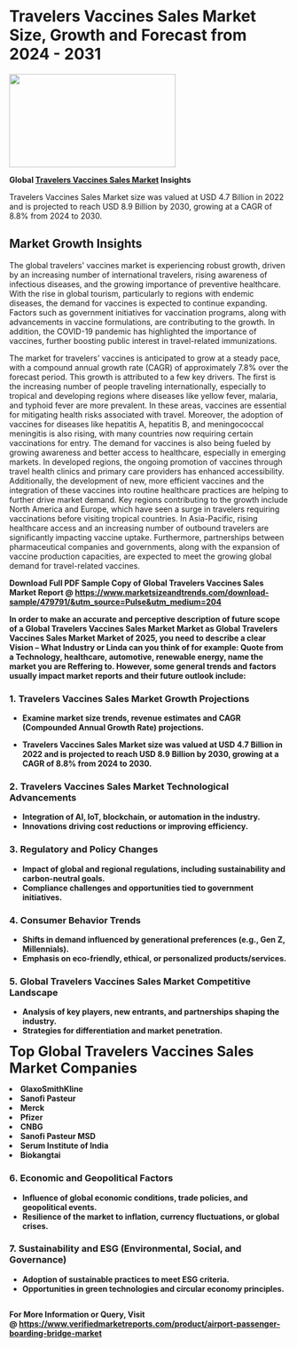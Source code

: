 <H1>Travelers Vaccines Sales Market Size, Growth and Forecast from 2024 - 2031</H1><img class="aligncenter size-medium wp-image-584254" src="https://thirdeyenews.in/wp-content/uploads/2024/09/Global-Market-Research-300x168.jpeg" alt="" width="300" height="168" /><p><strong>Global&nbsp;<a href="https://www.marketsizeandtrends.com/download-sample/479791/&amp;utm_source=Pulse&amp;utm_medium=204">Travelers Vaccines Sales Market</a> Insights</strong></p><p>Travelers Vaccines Sales Market size was valued at USD 4.7 Billion in 2022 and is projected to reach USD 8.9 Billion by 2030, growing at a CAGR of 8.8% from 2024 to 2030.</p><p><h2>Market Growth Insights</h2> <p>The global travelers' vaccines market is experiencing robust growth, driven by an increasing number of international travelers, rising awareness of infectious diseases, and the growing importance of preventive healthcare. With the rise in global tourism, particularly to regions with endemic diseases, the demand for vaccines is expected to continue expanding. Factors such as government initiatives for vaccination programs, along with advancements in vaccine formulations, are contributing to the growth. In addition, the COVID-19 pandemic has highlighted the importance of vaccines, further boosting public interest in travel-related immunizations.</p> <p><strong></strong></p> <p>The market for travelers' vaccines is anticipated to grow at a steady pace, with a compound annual growth rate (CAGR) of approximately 7.8% over the forecast period. This growth is attributed to a few key drivers. The first is the increasing number of people traveling internationally, especially to tropical and developing regions where diseases like yellow fever, malaria, and typhoid fever are more prevalent. In these areas, vaccines are essential for mitigating health risks associated with travel. Moreover, the adoption of vaccines for diseases like hepatitis A, hepatitis B, and meningococcal meningitis is also rising, with many countries now requiring certain vaccinations for entry. The demand for vaccines is also being fueled by growing awareness and better access to healthcare, especially in emerging markets. In developed regions, the ongoing promotion of vaccines through travel health clinics and primary care providers has enhanced accessibility. Additionally, the development of new, more efficient vaccines and the integration of these vaccines into routine healthcare practices are helping to further drive market demand. Key regions contributing to the growth include North America and Europe, which have seen a surge in travelers requiring vaccinations before visiting tropical countries. In Asia-Pacific, rising healthcare access and an increasing number of outbound travelers are significantly impacting vaccine uptake. Furthermore, partnerships between pharmaceutical companies and governments, along with the expansion of vaccine production capacities, are expected to meet the growing global demand for travel-related vaccines. <p><strong></p><p><span class=""><strong>Download Full PDF Sample Copy of Global Travelers Vaccines Sales Market Report</strong> @ <a href="https://www.marketsizeandtrends.com/download-sample/479791/&amp;utm_source=Pulse&amp;utm_medium=204" target="_blank">https://www.marketsizeandtrends.com/download-sample/479791/&amp;utm_source=Pulse&amp;utm_medium=204</a></span></p><p>In order to make an accurate and perceptive description of future scope of a Global&nbsp;Travelers Vaccines Sales Market Market as Global&nbsp;Travelers Vaccines Sales Market Market of 2025, you need to describe a clear Vision &ndash; What Industry or Linda can you think of for example: Quote from a Technology, healthcare, automotive, renewable energy, name the market you are Reffering to. However, some general trends and factors usually impact market reports and their future outlook include:</p><h3>1.&nbsp;<strong>Travelers Vaccines Sales Market Growth Projections</strong></h3><ul><li>Examine market size trends, revenue estimates and CAGR (Compounded Annual Growth Rate) projections.</li><li><p>Travelers Vaccines Sales Market size was valued at USD 4.7 Billion in 2022 and is projected to reach USD 8.9 Billion by 2030, growing at a CAGR of 8.8% from 2024 to 2030.</p></li></ul><h3>2.&nbsp;<strong>Travelers Vaccines Sales Market Technological Advancements</strong></h3><ul><li>Integration of AI, IoT, blockchain, or automation in the industry.</li><li>Innovations driving cost reductions or improving efficiency.</li></ul><h3>3.&nbsp;<strong>Regulatory and Policy Changes</strong></h3><ul><li>Impact of global and regional regulations, including sustainability and carbon-neutral goals.</li><li>Compliance challenges and opportunities tied to government initiatives.</li></ul><h3>4.&nbsp;<strong>Consumer Behavior Trends</strong></h3><ul><li>Shifts in demand influenced by generational preferences (e.g., Gen Z, Millennials).</li><li>Emphasis on eco-friendly, ethical, or personalized products/services.</li></ul><h3>5.&nbsp;<strong>Global Travelers Vaccines Sales Market Competitive Landscape</strong></h3><ul><li>Analysis of key players, new entrants, and partnerships shaping the industry.</li><li>Strategies for differentiation and market penetration.</li></ul><p data-pm-slice="1 1 []"><span style="color: inherit; font-family: inherit; font-size: 25px;">Top Global Travelers Vaccines Sales Market Companies</span></p><div class="" data-test-id=""><p><li>GlaxoSmithKline</li><li> Sanofi Pasteur</li><li> Merck</li><li> Pfizer</li><li> CNBG</li><li> Sanofi Pasteur MSD</li><li> Serum Institute of India</li><li> Biokangtai</li></p></div><h3>6.&nbsp;<strong>Economic and Geopolitical Factors</strong></h3><ul><li>Influence of global economic conditions, trade policies, and geopolitical events.</li><li>Resilience of the market to inflation, currency fluctuations, or global crises.</li></ul><h3>7.&nbsp;<strong>Sustainability and ESG (Environmental, Social, and Governance)</strong></h3><ul><li>Adoption of sustainable practices to meet ESG criteria.</li><li>Opportunities in green technologies and circular economy principles.</li></ul><h2><strong style="font-size: 14px;">For More Information or Query, Visit @&nbsp;</strong><a style="background-color: #ffffff; font-size: 14px;" href="https://www.marketsizeandtrends.com/report/travelers-vaccines-sales-market/" target="_blank">https://www.verifiedmarketreports.com/product/airport-passenger-boarding-bridge-market</a></h2>
